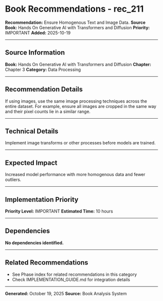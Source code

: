 # Book Recommendations - rec_211

**Recommendation:** Ensure Homogenous Text and Image Data.
**Source Book:** Hands On Generative AI with Transformers and Diffusion
**Priority:** IMPORTANT
**Added:** 2025-10-19

---

## Source Information

**Book:** Hands On Generative AI with Transformers and Diffusion
**Chapter:** Chapter 3
**Category:** Data Processing

---

## Recommendation Details

If using images, use the same image processing techniques across the entire dataset. For example, ensure all images are cropped in the same way and their pixel counts lie in a similar range.

---

## Technical Details

Implement image transforms or other processes before models are trained.

---

## Expected Impact

Increased model performance with more homogenous data and fewer outliers.

---

## Implementation Priority

**Priority Level:** IMPORTANT
**Estimated Time:** 10 hours

---

## Dependencies

**No dependencies identified.**

---

## Related Recommendations

- See Phase index for related recommendations in this category
- Check IMPLEMENTATION_GUIDE.md for integration details

---

**Generated:** October 19, 2025
**Source:** Book Analysis System
